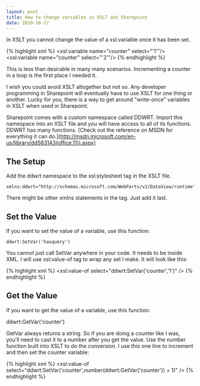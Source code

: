 ```yaml
---
layout: post
title: How to change variables in XSLT and Sharepoint
date: 2010-10-27
---
```


In XSLT you cannot change the value of a xsl:variable once it has been set.

{% highlight xml %}
﻿<xsl:variable name="counter" select="'1'"/>
﻿<xsl:variable name="counter" select="'2'"/> <!-- does not work -->
{% endhighlight %}

This is less than desirable in many many scenarios.  Incrementing a counter in a loop is the first place I needed it.

I wish you could avoid XSLT altogether but not so.  Any developer programming in Sharepoint will eventually have to use XSLT for one thing or another.  Lucky for you, there is a way to get around "write-once" variables in XSLT when used in Sharepoint.

Sharepoint comes with a custom namespace called DDWRT.  Import this namespace into an XSLT file and you will have access to all of its functions.  DDWRT has many functions.  [Check out the reference on MSDN for everything it can do.](http://msdn.microsoft.com/en-us/library/dd583143(office.11\).aspx)

## The Setup

Add the ddwrt namespace to the xsl:stylesheet tag in the XSLT file.

```
﻿xmlns:ddwrt="http://schemas.microsoft.com/WebParts/v2/DataView/runtime"
```

There might be other xmlns statements in the tag.  Just add it last.

## Set the Value


If you want to set the value of a variable, use this function:

```
ddwrt:SetVar('hasquery')
```

You cannot just call SetVar anywhere in your code.  It needs to be inside XML.  I will use ﻿xsl:value-of tag to wrap any set I make.  It will look like this:

{% highlight xml %}
<xsl:value-of select="ddwrt:SetVar('counter','1')" />
{% endhighlight %}
&nbsp;
## Get the Value

If you want to get the value of a variable, use this function:

﻿ddwrt:GetVar('counter')

GetVar always returns a string. So if you are doing a counter like I was, you'll need to cast it to a number after you get the value.  Use the number function built into XSLT to do the conversion.  I use this one line to increment and then set the counter variable:

{% highlight xml %}
﻿<xsl:value-of select="ddwrt:SetVar('counter',number(ddwrt:GetVar('counter')) + 1)" />
{% endhighlight %}
